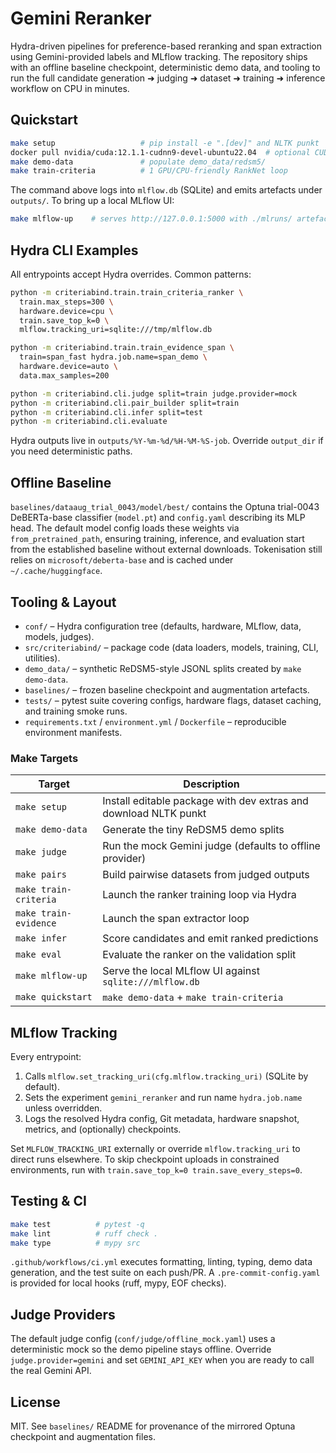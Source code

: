 # Gemini Reranker

Hydra-driven pipelines for preference-based reranking and span extraction using Gemini-provided labels and MLflow tracking. The repository ships with an offline baseline checkpoint, deterministic demo data, and tooling to run the full candidate generation ➜ judging ➜ dataset ➜ training ➜ inference workflow on CPU in minutes.

## Quickstart

```bash
make setup                   # pip install -e ".[dev]" and NLTK punkt
docker pull nvidia/cuda:12.1.1-cudnn9-devel-ubuntu22.04  # optional CUDA base
make demo-data               # populate demo_data/redsm5/
make train-criteria          # 1 GPU/CPU-friendly RankNet loop
```

The command above logs into `mlflow.db` (SQLite) and emits artefacts under `outputs/`. To bring up a local MLflow UI:

```bash
make mlflow-up    # serves http://127.0.0.1:5000 with ./mlruns/ artefacts
```

## Hydra CLI Examples

All entrypoints accept Hydra overrides. Common patterns:

```bash
python -m criteriabind.train.train_criteria_ranker \
  train.max_steps=300 \
  hardware.device=cpu \
  train.save_top_k=0 \
  mlflow.tracking_uri=sqlite:///tmp/mlflow.db

python -m criteriabind.train.train_evidence_span \
  train=span_fast hydra.job.name=span_demo \
  hardware.device=auto \
  data.max_samples=200

python -m criteriabind.cli.judge split=train judge.provider=mock
python -m criteriabind.cli.pair_builder split=train
python -m criteriabind.cli.infer split=test
python -m criteriabind.cli.evaluate
```

Hydra outputs live in `outputs/%Y-%m-%d/%H-%M-%S-job`. Override `output_dir` if you need deterministic paths.

## Offline Baseline

`baselines/dataaug_trial_0043/model/best/` contains the Optuna trial-0043 DeBERTa-base classifier (`model.pt`) and `config.yaml` describing its MLP head. The default model config loads these weights via `from_pretrained_path`, ensuring training, inference, and evaluation start from the established baseline without external downloads. Tokenisation still relies on `microsoft/deberta-base` and is cached under `~/.cache/huggingface`.

## Tooling & Layout

- `conf/` – Hydra configuration tree (defaults, hardware, MLflow, data, models, judges).
- `src/criteriabind/` – package code (data loaders, models, training, CLI, utilities).
- `demo_data/` – synthetic ReDSM5-style JSONL splits created by `make demo-data`.
- `baselines/` – frozen baseline checkpoint and augmentation artefacts.
- `tests/` – pytest suite covering configs, hardware flags, dataset caching, and training smoke runs.
- `requirements.txt` / `environment.yml` / `Dockerfile` – reproducible environment manifests.

### Make Targets

| Target            | Description |
|-------------------|-------------|
| `make setup`      | Install editable package with dev extras and download NLTK punkt |
| `make demo-data`  | Generate the tiny ReDSM5 demo splits |
| `make judge`      | Run the mock Gemini judge (defaults to offline provider) |
| `make pairs`      | Build pairwise datasets from judged outputs |
| `make train-criteria` | Launch the ranker training loop via Hydra |
| `make train-evidence` | Launch the span extractor loop |
| `make infer`      | Score candidates and emit ranked predictions |
| `make eval`       | Evaluate the ranker on the validation split |
| `make mlflow-up`  | Serve the local MLflow UI against `sqlite:///mlflow.db` |
| `make quickstart` | `make demo-data` + `make train-criteria` |

## MLflow Tracking

Every entrypoint:

1. Calls `mlflow.set_tracking_uri(cfg.mlflow.tracking_uri)` (SQLite by default).
2. Sets the experiment `gemini_reranker` and run name `hydra.job.name` unless overridden.
3. Logs the resolved Hydra config, Git metadata, hardware snapshot, metrics, and (optionally) checkpoints.

Set `MLFLOW_TRACKING_URI` externally or override `mlflow.tracking_uri` to direct runs elsewhere. To skip checkpoint uploads in constrained environments, run with `train.save_top_k=0 train.save_every_steps=0`.

## Testing & CI

```bash
make test          # pytest -q
make lint          # ruff check .
make type          # mypy src
```

`.github/workflows/ci.yml` executes formatting, linting, typing, demo data generation, and the test suite on each push/PR. A `.pre-commit-config.yaml` is provided for local hooks (ruff, mypy, EOF checks).

## Judge Providers

The default judge config (`conf/judge/offline_mock.yaml`) uses a deterministic mock so the demo pipeline stays offline. Override `judge.provider=gemini` and set `GEMINI_API_KEY` when you are ready to call the real Gemini API.

## License

MIT. See `baselines/` README for provenance of the mirrored Optuna checkpoint and augmentation files.
